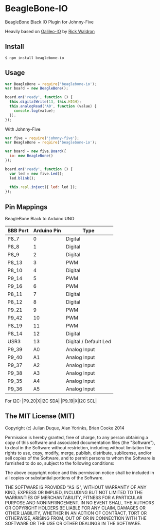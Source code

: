 # BeagleBone-IO
BeagleBone Black IO Plugin for Johnny-Five

Heavily based on [Galileo-IO](https://github.com/rwaldron/galileo-io) by [Rick Waldron](https://github.com/rwaldron)

## Install

```
$ npm install beaglebone-io
```

## Usage

``` js
var BeagleBone = require('beaglebone-io');
var board = new BeagleBone();

board.on('ready', function () {
  this.digitalWrite(13, this.HIGH);
  this.analogRead('A0', function (value) {
    console.log(value);
  });
});

```

With Johnny-Five
``` js
var five = require('johnny-five');
var BeagleBone = require('beaglebone-io');

var board = new five.Board({ 
  io: new BeagleBone()
});

board.on('ready', function () {
  var led = new five.Led();
  led.blink();
  
  this.repl.inject({ led: led });
});
```

## Pin Mappings

BeagleBone Black to Arduino UNO

| BBB Port | Arduino Pin | Type |
|----------|-------------|------|
|P8_7|0|Digital|
|P8_8|1|Digital|
|P8_9|2|Digital|
|P8_13|3|PWM|
|P8_10|4|Digital|
|P9_14|5|PWM|
|P9_16|6|PWM|
|P8_11|7|Digital|
|P8_12|8|Digital|
|P9_21|9|PWM|
|P9_42|10|PWM|
|P8_19|11|PWM|
|P8_14|12|Digital|
|USR3|13|Digital / Default Led|
|P9_39|A0|Analog Input|
|P9_40|A1|Analog Input|
|P9_37|A2|Analog Input|
|P9_38|A3|Analog Input|
|P9_35|A4|Analog Input|
|P9_36|A5|Analog Input|

For I2C:
|P9_20|X|I2C SDA|
|P9_19|X|I2C SCL|

## The MIT License (MIT)

Copyright (c) Julian Duque, Alan Yorinks, Brian Cooke 2014

Permission is hereby granted, free of charge, to any person obtaining a copy
of this software and associated documentation files (the "Software"), to deal
in the Software without restriction, including without limitation the rights
to use, copy, modify, merge, publish, distribute, sublicense, and/or sell
copies of the Software, and to permit persons to whom the Software is
furnished to do so, subject to the following conditions:

The above copyright notice and this permission notice shall be included in
all copies or substantial portions of the Software.

THE SOFTWARE IS PROVIDED "AS IS", WITHOUT WARRANTY OF ANY KIND, EXPRESS OR
IMPLIED, INCLUDING BUT NOT LIMITED TO THE WARRANTIES OF MERCHANTABILITY,
FITNESS FOR A PARTICULAR PURPOSE AND NONINFRINGEMENT. IN NO EVENT SHALL THE
AUTHORS OR COPYRIGHT HOLDERS BE LIABLE FOR ANY CLAIM, DAMAGES OR OTHER
LIABILITY, WHETHER IN AN ACTION OF CONTRACT, TORT OR OTHERWISE, ARISING FROM,
OUT OF OR IN CONNECTION WITH THE SOFTWARE OR THE USE OR OTHER DEALINGS IN
THE SOFTWARE.
